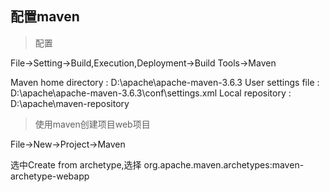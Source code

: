 ## 配置maven

>配置

File->Setting->Build,Execution,Deployment->Build Tools->Maven

Maven home directory : D:\apache\apache-maven-3.6.3
User settings file : D:\apache\apache-maven-3.6.3\conf\settings.xml
Local repository : D:\apache\maven-repository


>使用maven创建项目web项目

File->New->Project->Maven

选中Create from archetype,选择 org.apache.maven.archetypes:maven-archetype-webapp

